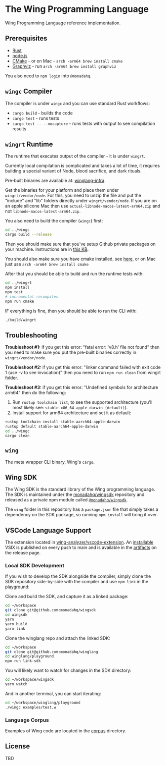 # The Wing Programming Language

Wing Programming Language reference implementation.

## Prerequisites

- [Rust](https://rustup.rs/)
- [node.js](https://nodejs.org)
- [CMake](https://cmake.org/) - or on Mac - `arch -arm64 brew install cmake`
- [Graphviz](https://graphviz.org/download/) - run `arch -arm64 brew install graphviz`

You also need to `npm login` into `@monadahq`.

## `wingc` Compiler

The compiler is under `wingc` and you can use standard Rust workflows:

- `cargo build` - builds the code
- `cargo test` - runs tests
- `cargo test -- --nocapture` - runs tests with output to see compilation results

## `wingrt` Runtime

The runtime that executes output of the compiler - it is under `wingrt`.

Currently local compilation is complicated and takes a lot of time, it requires
building a special variant of Node, blood sacrifice, and dark rituals.

Pre-built binaries are available at:
[winglang-infra](https://github.com/monadahq/winglang-infra).

Get the binaries for your platform and place them under `wingrt/vendor/node`. For this, you need to unzip the file and put the "include" and "lib" folders directly under `wingrt/vendor/node`.
If you are on an apple silicone Mac then use `actual-libnode-macos-latest-arm64.zip` and not `libnode-macos-latest-arm64.zip`.

You also need to build the compiler (`wingc`) first: 
```bash
cd ../wingc
cargo build --release
```

Then you should make sure that you've setup Github private packages on your machine.
Instructions are in [this KB](https://github.com/monadahq/mona-kb/blob/main/docs/github-private-packages.md).

You should also make sure you have cmake installed, see [here](http://cmake.org), or on Mac just use `arch -arm64 brew install cmake`

After that you should be able to build and run the runtime tests with:

```bash
cd ../wingrt
npm install
npm test
# incremental recompiles
npm run cmake
```

IF everything is fine, then you should be able to run the CLI with:

```bash
./build/wingrt 
```
## Troubleshooting

**Troubleshoot #1:** if you get this error: "fatal error: 'v8.h' file not found" then you need to make sure you put the pre-built binaries correctly in `wingrt/vendor/node`.

**Troubleshoot #2:** if you get this error: "linker command failed with exit code 1 (use -v to see invocation)" then you need to run `npm run clean` from wingrt folder.

**Troubleshoot #3:** if you get this error: "Undefined symbols for architecture arm64" then do the following:
1. Run `rustup toolchain list`, to see the supported architecture (you'll most likely see: `stable-x86_64-apple-darwin (default)`).
1. Install support for arm64 architecture and set it as default:
```bash
rustup toolchain install stable-aarch64-apple-darwin
rustup default stable-aarch64-apple-darwin
cd ../wingc
cargo clean
```

## `wing`

The meta wrapper CLI binary, Wing's `cargo`.

## Wing SDK

The Wing SDK is the standard library of the Wing programming language. The SDK
is maintained under the [monadahq/wingsdk](https://github.com/monadahq/wingsdk)
repository and released as a private npm module called
[`@monadahq/wingsdk`](https://github.com/monadahq/wingsdk/packages/1519521).

The `wing` folder in this repository has a `package.json` file that simply takes
a dependency on the SDK package, so running `npm install` will bring it over.

## VSCode Language Support

The extension located in [wing-analyzer/vscode-extension](wing-analyzer/vscode-extension). An [installable](https://code.visualstudio.com/docs/editor/extension-marketplace#_install-from-a-vsix) VSIX is published on every push to main and is available in the [artifacts](https://github.com/monadahq/winglang/releases/download/development/vscode-wing.vsix) on the release page.

### Local SDK Development

If you wish to develop the SDK alongside the compiler, simply clone the SDK
repository side-by-side with the compiler and use `npm link` in the playground:

Clone and build the SDK, and capture it as a linked package:

```sh
cd ~/workspace
git clone git@github.com:monadahq/wingsdk
cd wingsdk
yarn
yarn build
yarn link
```

Clone the winglang repo and attach the linked SDK:

```sh
cd ~/workspace
git clone git@github.com:monadahq/winglang
cd winglang/playground
npm run link-sdk
```

You will likely want to watch for changes in the SDK directory:

```sh
cd ~/workspace/wingsdk
yarn watch
```

And in another terminal, you can start iterating:

```sh
cd ~/workspace/winglang/playground
./wingc examples/test.w
```

### Language Corpus

Examples of Wing code are located in the [corpus](./corpus) directory.

## License

TBD
